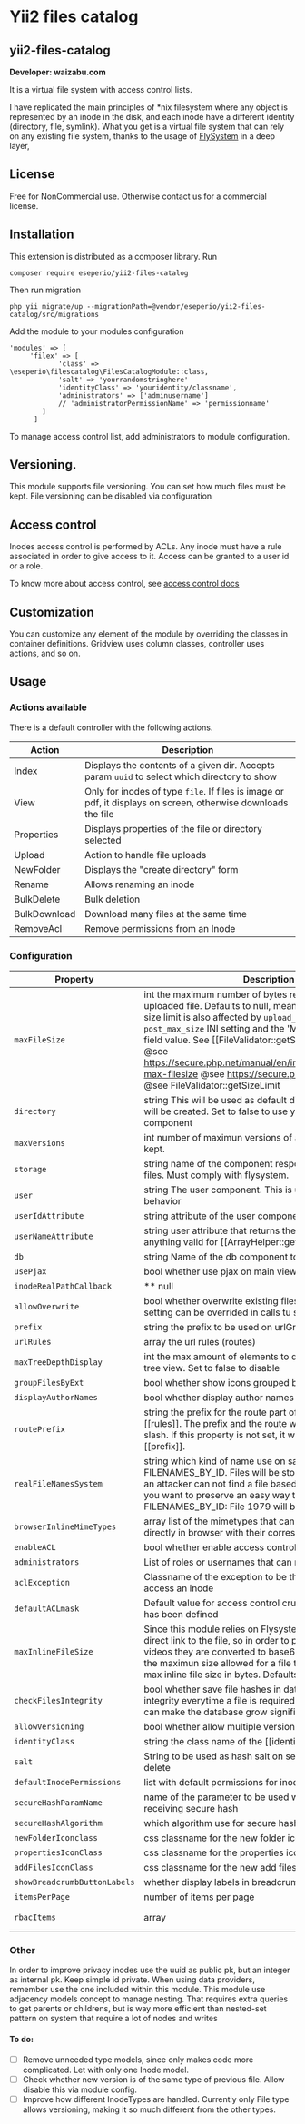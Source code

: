 
# Yii2 files catalog
## yii2-files-catalog


**Developer: waizabu.com**

It is a virtual file system with access control lists.

I have replicated the main principles of *nix filesystem where any object is represented
by an inode in the disk, and each inode have a different identity (directory, file, symlink).
What you get is a virtual file system that can rely on any existing file system, thanks to the usage of
[FlySystem](https://flysystem.thephpleague.com/docs/usage/filesystem-api/) in a deep layer,


## License
Free for NonCommercial use. Otherwise contact us for a commercial license.
## Installation

This extension is distributed as a composer library. Run
```
composer require eseperio/yii2-files-catalog
```

Then run migration
```
php yii migrate/up --migrationPath=@vendor/eseperio/yii2-files-catalog/src/migrations
```

Add the module to your modules configuration
```
'modules' => [
     'filex' => [
            'class' => \eseperio\filescatalog\FilesCatalogModule::class,
            'salt' => 'yourrandomstringhere'
            'identityClass' => 'youridentity/classname',
            'administrators' => ['adminusername']
            // 'administratorPermissionName' => 'permissionname'
        ]
      ]

```


To manage access control list, add administrators to module configuration.
## Versioning.

This module supports file versioning. You can set how much files must be kept. File versioning can be disabled via configuration

## Access control

Inodes access control is performed by ACLs. Any inode must have a rule associated in order to give access to it.
Access can be granted to a user id or a role.

To know more about access control, see [access control docs](docs/acl.md)

## Customization
You can customize any element of the module by overriding the classes in container definitions.
Gridview uses column classes, controller uses actions, and so on.


## Usage

### Actions available
There is a default controller with the following actions.


| Action | Description |
|---|---|
|Index| Displays the contents of a given dir. Accepts param `uuid` to select which directory to show|
|View| Only for inodes of type `file`. If files is image or pdf, it displays on screen, otherwise downloads the file |
|Properties| Displays properties of the file or directory selected|
|Upload| Action to handle file uploads|
|NewFolder| Displays the "create directory" form|
|Rename| Allows renaming an inode|
|BulkDelete| Bulk deletion|
|BulkDownload|Download many files at the same time|
|RemoveAcl|Remove permissions from an Inode|

### Configuration

|Property|Description|Default|
|--------|-----------|-------|
|`maxFileSize`|  int the maximum number of bytes required for the uploaded file. Defaults to null, meaning no limit. Note, the size limit is also affected by `upload_max_filesize` and `post_max_size` INI setting and the 'MAX_FILE_SIZE' hidden field value. See [[FileValidator::getSizeLimit()]] for details. @see https://secure.php.net/manual/en/ini.core.php#ini.upload-max-filesize @see https://secure.php.net/post-max-size @see FileValidator::getSizeLimit|null|
|`directory`|  string This will be used as default directory where all files will be created. Set to false to use your  default storage component|'filex'|
|`maxVersions`|  int number of maximun versions of a files that can be kept.|4|
|`storage`|  string name of the component responsible of handling files. Must comply with flysystem.|'storage'|
|`user`|  string The user component. This is used on blameable behavior|'user'|
|`userIdAttribute`|  string attribute of the user component|'id'|
|`userNameAttribute`|  string user attribute that returns the name. Can be a anything valid for [[ArrayHelper::getValue()]]|'username'|
|`db`|  string Name of the db component to use on data handling|'db'|
|`usePjax`|  bool whether use pjax on main view|true|
|`inodeRealPathCallback`|**  null|array|\Closure Callable used to bypass current inodeRealPath calculation|null|
|`allowOverwrite`|  bool whether overwrite existing files. Remember this setting can be overrided in calls tu save|false| 
|`prefix`|  string the prefix to be used on urlGroup|'filex'|
|`urlRules`| array the url rules (routes)|'<controller:[\w\-]+>|<action:[\w\-]+>' => '<controller>|<action>'|
|`maxTreeDepthDisplay`|  int the max amount of elements to display when using a tree view. Set to false to disable|4|
|`groupFilesByExt`|  bool whether show icons grouped by extension|false|
|`displayAuthorNames`|  bool whether display author names on views|true|
|`routePrefix`|  string the prefix for the route part of every rule declared in [[rules]]. The prefix and the route will be separated with a slash. If this property is not set, it will take the value of [[prefix]].|"filesCatalog"|
|`realFileNamesSystem`|  string which kind of name use on saving files. Defaults to FILENAMES_BY_ID. Files will be stored using its own id, so an attacker can not find a file based on their public uuid. If you want to preserve an easy way to find physical FILENAMES_BY_ID: File 1979 will become prefix|1|9|7|9|1979 FILENAMES_BY_UUID: File 146d8c31-ca60-411f-b112-7dd1bc5e8e46 will become prefix|14|6d|8c|31|ca|60|41|1f|b1|12|7d|d1|bc|5e|8e|46|146d8c31-ca60-411f-b112-7dd1bc5e8e46 FILENAMES_REAL will create parent directories with the name of the parent virtual directories.|self::FILENAMES_BY_ID|
|`browserInlineMimeTypes`|  array list of the mimetypes that can be represented directly in browser with their corresponding tag||
|`enableACL`|  bool whether enable access control list|true|
|`administrators`| List of roles or usernames that can manage acl|\['admin'\]|
|`aclException`| Classname of the exception to be thrown when user can access an inode|`eseperio\filescatalog\exceptions\FilexAccessDeniedException`|
|`defaultACLmask`|Default value for access control crud mask when no one has been defined|4|
|`maxInlineFileSize`| Since this module relies on Flysystem, you can not have a direct link to the file, so in order to preview images or mp4 videos they are converted to base64. This number limits the maximun size allowed for a file to be embedded.  int max inline file size in bytes. Defaults to 10Mb|10000000|
|`checkFilesIntegrity`|  bool whether save file hashes in database and check integrity everytime a file is required.   In large filesystems it can make the database grow significantly.|true|
|`allowVersioning`|  bool whether allow multiple versions of a file.|true|
|`identityClass`| string the class name of the [[identity]] object.|null|
|`salt`|String to be used as hash salt on sensitive operations, like delete|null|
|`defaultInodePermissions`|list with default permissions for inodes|\[AccessControl::ACTION_READ\]
|`secureHashParamName`|name of the parameter to be used when sending and receiving secure hash|fxsh|
|`secureHashAlgorithm`| which algorithm use for secure hash generation| SHA3-256|
|`newFolderIconclass`|css classname for the new folder icon |'glyphicon glyphicon-folder-open';
|`propertiesIconClass`|css classname for the properties icon |glyphicon glyphicon-list-alt
|`addFilesIconClass`|css classname for the new add files icon |glyphicon glyphicon-cloud-upload|
|`showBreadcrumbButtonLabels`|whether display labels in breadcrumb buttons|false|
|`itemsPerPage`|number of items per page|10|
|`rbacItems`|array|callable Array with the available permissions or roles available while managing inode permissions|[]|






### Other
In order to improve privacy inodes use the uuid as public pk, but an integer as internal pk. Keep simple id private. When using data providers, remember use the one included within this module.
This module use adjacency models concept to manage nesting. That requires extra queries to get parents or childrens, but is way more efficient than nested-set pattern on system that require a lot of nodes and writes


#### To do:
- [ ] Remove unneeded type models, since only makes code more complicated. Let with only one Inode model.
- [ ] Check whether new version is of the same type of previous file. Allow disable this via module config.
- [ ] Improve how different InodeTypes are handled. Currently only File type allows versioning, making it so much different from the other types.
